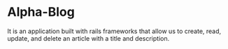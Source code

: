 # Alpha-Blog

It is an application built with rails frameworks that allow us to create, read, update, and delete an article with a title and description.
